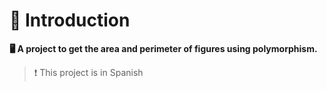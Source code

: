 # 💫 Introduction
**🖥️ A project to get the area and perimeter of figures using polymorphism.**
> ❗ This project is in Spanish
